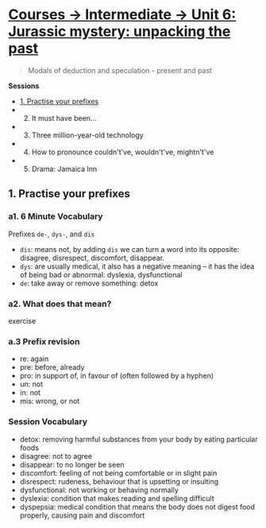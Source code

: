 # [Courses -> Intermediate -> Unit 6: Jurassic mystery: unpacking the past](http://www.bbc.co.uk/learningenglish/english/course/intermediate/unit-6)

> Modals of deduction and speculation - present and past

**Sessions**
- [1. Practise your prefixes](#1-practise-your-prefixes)
- 2. It must have been...
- 3. Three million-year-old technology
- 4. How to pronounce couldn't've, wouldn't've, mightn't've
- 5. Drama: Jamaica Inn

## 1. Practise your prefixes
### a1. 6 Minute Vocabulary
Prefixes `de-`, `dys-`, and `dis`
- `dis`: means not, by adding `dis` we can turn a word into its opposite: disagree, disrespect, discomfort, disappear.
- `dys`: are usually medical, it also has a negative meaning – it has the idea of being bad or abnormal: dyslexia, dysfunctional
- `de`: take away or remove something: detox

### a2. What does that mean?
exercise
### a.3 Prefix revision
- re: again
- pre: before, already
- pro: in support of, in favour of (often followed by a hyphen)
- un: not
- in: not
- mis: wrong, or not

### Session Vocabulary

- detox: removing harmful substances from your body by eating particular foods
- disagree: not to agree
- disappear: to no longer be seen
- discomfort: feeling of not being comfortable or in slight pain
- disrespect: rudeness, behaviour that is upsetting or insulting
- dysfunctional: not working or behaving normally
- dyslexia: condition that makes reading and spelling difficult
- dyspepsia: medical condition that means the body does not digest food properly, causing pain and discomfort

